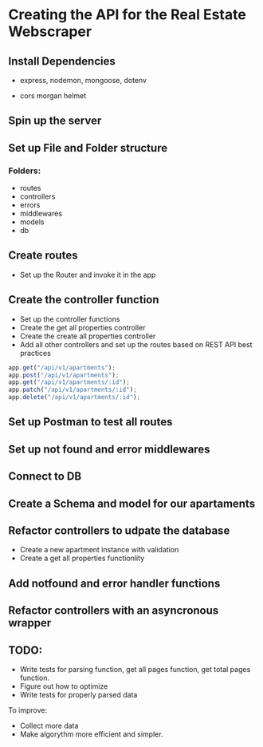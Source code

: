 # Creating the API for the Real Estate Webscraper

## Install Dependencies

- express, nodemon, mongoose, dotenv

- cors morgan helmet

## Spin up the server

## Set up File and Folder structure

### Folders:

- routes
- controllers
- errors
- middlewares
- models
- db

## Create routes

- Set up the Router and invoke it in the app

## Create the controller function

- Set up the controller functions
- Create the get all properties controller
- Create the create all properties controller
- Add all other controllers and set up the routes based on REST API best practices

```javascript
app.get("/api/v1/apartments");
app.post("/api/v1/apartments");
app.get("/api/v1/apartments/:id");
app.patch("/api/v1/apartments/:id");
app.delete("/api/v1/apartments/:id");
```

## Set up Postman to test all routes

## Set up not found and error middlewares

## Connect to DB

## Create a Schema and model for our apartaments

## Refactor controllers to udpate the database

- Create a new apartment instance with validation
- Create a get all properties functionlity

## Add notfound and error handler functions

## Refactor controllers with an asyncronous wrapper

## TODO:

- Write tests for parsing function, get all pages function, get total pages function.
- Figure out how to optimize
- Write tests for properly parsed data

To improve:

- Collect more data
- Make algorythm more efficient and simpler.

